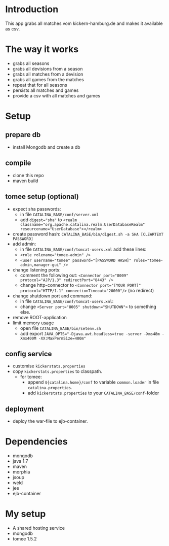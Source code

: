 # Introduction
This app grabs all matches vom kickern-hamburg.de and makes it available as csv.

# The way it works
* grabs all seasons
* grabs all devisions from a season
* grabs all matches from a devision
* grabs all games from the matches
* repeat that for all seasons
* persists all matches and games
* provide a csv with all matches and games

# Setup
## prepare db
* install Mongodb and create a db
## compile 
* clone this repo
* maven build

## tomee setup (optional)
* expect sha passwords:
	* in file `CATALINA_BASE/conf/server.xml`
	* add `digest="sha"` to `<realm classname="org.apache.catalina.realm.UserDatabaseRealm" resourcename="UserDatabase"></realm>`
* create password hash: `CATALINA_BASE/bin/digest.sh -a SHA [CLEARTEXT PASSWORD]`
* add admin:
	* in file `CATALINA_BASE/conf/tomcat-users.xml` add these lines:
	* `<role rolename="tomee-admin" />`
  	* `<user username="tomee" password="[PASSWORD HASH]" roles="tomee-admin,manager-gui" />`
* change listening ports:  			
	* comment the following out:  `<Connector port="8009" protocol="AJP/1.3" redirectPort="8443" />`
	* change http-connector to `<Connector port="[YOUR PORT]" protocol="HTTP/1.1" connectionTimeout="20000"/>` (no redirect)
* change shutdown port and command:
	* in file `CATALINA_BASE/conf/tomcat-users.xml`:
	* change `<Server port="8005" shutdown="SHUTDOWN">` to something else.
* remove ROOT-application
* limit memory usage
	* open file `CATALINA_BASE/bin/setenv.sh`
	* add export `JAVA_OPTS="-Djava.awt.headless=true -server -Xms48m -Xmx400M -XX:MaxPermSize=400m"` 

## config service
* customise `kickerstats.properties` 
* copy `kickerstats.properties` to classpath.
	* for tomee: 
		* append `${catalina.home}/conf` to variable `common.loader` in file `catalina.properties`. 
		* add `kickerstats.properties` to your `CATALINA_BASE/conf`-folder
## deployment
* deploy the war-file to ejb-container.

# Dependencies
* mongodb
* java 1.7
* maven
* morphia
* jsoup
* weld
* jee
* ejb-container

# My setup
* A shared hosting service
* mongodb
* tomee 1.5.2
